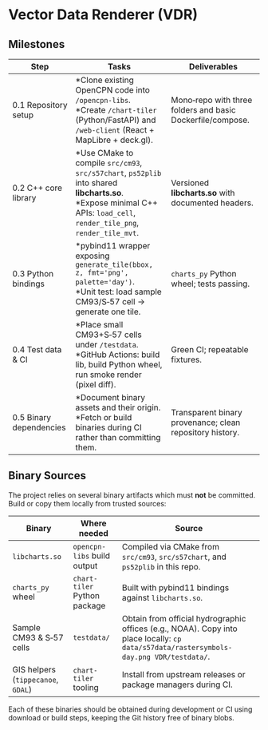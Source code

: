 # Vector Data Renderer (VDR)

## Milestones

| Step | Tasks | Deliverables |
| --- | --- | --- |
| 0.1 Repository setup | \*Clone existing OpenCPN code into `/opencpn-libs`.<br>\*Create `/chart-tiler` (Python/FastAPI) and `/web-client` (React + MapLibre + deck.gl). | Mono‑repo with three folders and basic Dockerfile/compose. |
| 0.2 C++ core library | \*Use CMake to compile `src/cm93`, `src/s57chart`, `ps52plib` into shared **libcharts.so**.<br>\*Expose minimal C++ APIs: `load_cell`, `render_tile_png`, `render_tile_mvt`. | Versioned **libcharts.so** with documented headers. |
| 0.3 Python bindings | \*pybind11 wrapper exposing `generate_tile(bbox, z, fmt='png', palette='day')`.<br>\*Unit test: load sample CM93/S‑57 cell → generate one tile. | `charts_py` Python wheel; tests passing. |
| 0.4 Test data & CI | \*Place small CM93+S‑57 cells under `/testdata`.<br>\*GitHub Actions: build lib, build Python wheel, run smoke render (pixel diff). | Green CI; repeatable fixtures. |
| 0.5 Binary dependencies | \*Document binary assets and their origin.<br>\*Fetch or build binaries during CI rather than committing them. | Transparent binary provenance; clean repository history. |

## Binary Sources

The project relies on several binary artifacts which must **not** be committed. Build or copy them locally from trusted sources:

| Binary | Where needed | Source |
| --- | --- | --- |
| `libcharts.so` | `opencpn-libs` build output | Compiled via CMake from `src/cm93`, `src/s57chart`, and `ps52plib` in this repo. |
| `charts_py` wheel | `chart-tiler` Python package | Built with pybind11 bindings against `libcharts.so`. |
| Sample CM93 & S‑57 cells | `testdata/` | Obtain from official hydrographic offices (e.g., NOAA). Copy into place locally: `cp data/s57data/rastersymbols-day.png VDR/testdata/`. |
| GIS helpers (`tippecanoe`, `GDAL`) | `chart-tiler` tooling | Install from upstream releases or package managers during CI. |

Each of these binaries should be obtained during development or CI using download or build steps, keeping the Git history free of binary blobs.
